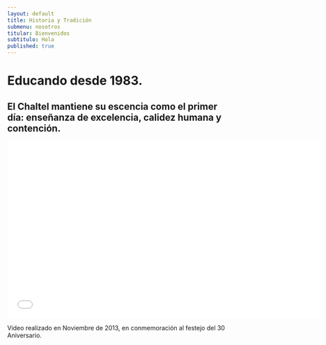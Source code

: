 ```yaml
---
layout: default
title: Historia y Tradición
submenu: nosotros
titular: Bienvenidos
subtitulo: Hola
published: true
---
```


# Educando desde 1983.

## El Chaltel mantiene su escencia como el primer día: enseñanza de excelencia, calidez humana y contención.

<iframe width="720" height="405" src="//www.youtube.com/embed/hMHJ5aUg9Nk" frameborder="0" allowfullscreen></iframe>


Video realizado en Noviembre de 2013, en conmemoración al festejo del 30 Aniversario.